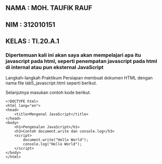 ## NAMA     : MOH. TAUFIK RAUF
## NIM      : 312010151
## KELAS    : TI.20.A.1

### Dipertemuan kali ini akan saya akan mempelajari apa itu javascript pada html, seperti penempatan javascript pada html di internal atau pun eksternal JavaScript

Langkah-langkah Praktikum
Persiapan membuat dokumen HTML dengan nama file lab5_javascript.html seperti berikut.

Selanjutnya masukan contoh kode berikut.
```
<!DOCTYPE html>
<html lang="en">
<head>
    <title>Mengenal JavaScript</title>
</head>
<body>
    <h1>Pengenalan JavaScript</h1>
    <h3>Contoh document.write dan console.log</h3>
    <script>
        document.write("Hello World");
        console.log("Hello World");
    </script>
</body>
</html>
```
